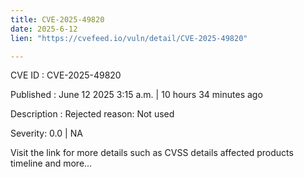 ```yaml
---
title: CVE-2025-49820
date: 2025-6-12
lien: "https://cvefeed.io/vuln/detail/CVE-2025-49820"

---
```


CVE ID : CVE-2025-49820

Published :  June 12
2025
3:15 a.m. | 10 hours
34 minutes ago

Description : Rejected reason: Not used

Severity: 0.0 | NA

Visit the link for more details
such as CVSS details
affected products
timeline
and more...
